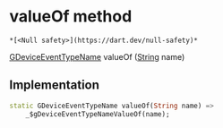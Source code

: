 


# valueOf method




    *[<Null safety>](https://dart.dev/null-safety)*




[GDeviceEventTypeName](../../third_party_yonomi_graphql_schema___generated___schema.docs.schema.gql/GDeviceEventTypeName-class.md) valueOf
([String](https://api.flutter.dev/flutter/dart-core/String-class.html) name)








## Implementation

```dart
static GDeviceEventTypeName valueOf(String name) =>
    _$gDeviceEventTypeNameValueOf(name);
```







